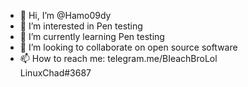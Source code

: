 - 👋 Hi, I’m @Hamo09dy
- 👀 I’m interested in Pen testing 
- 🌱 I’m currently learning Pen testing
- 💞️ I’m looking to collaborate on open source software
- 📫 How to reach me:
telegram.me/BIeachBroLol    
LinuxChad#3687
